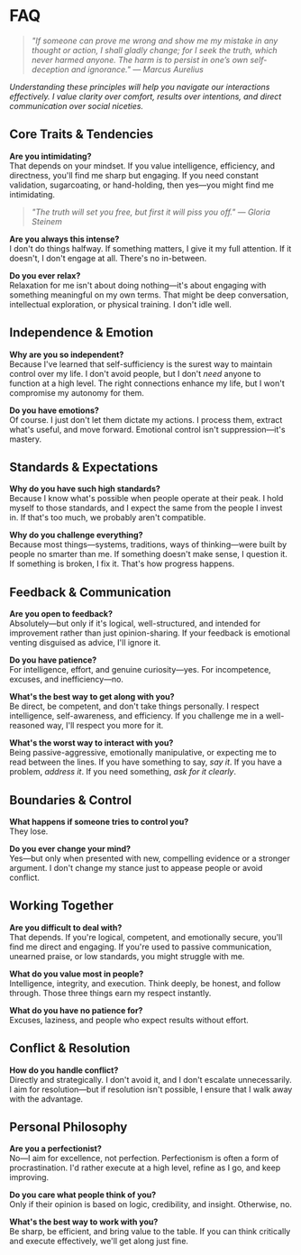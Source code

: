# FAQ

> *"If someone can prove me wrong and show me my mistake in any thought or action, I shall gladly change; for I seek the truth, which never harmed anyone. The harm is to persist in one’s own self-deception and ignorance." — Marcus Aurelius*

*Understanding these principles will help you navigate our interactions effectively. I value clarity over comfort, results over intentions, and direct communication over social niceties.*

## Core Traits & Tendencies

**Are you intimidating?**  
That depends on your mindset. If you value intelligence, efficiency, and directness, you'll find me sharp but engaging. If you need constant validation, sugarcoating, or hand-holding, then yes—you might find me intimidating.

> *"The truth will set you free, but first it will piss you off." — Gloria Steinem*

**Are you always this intense?**  
I don't do things halfway. If something matters, I give it my full attention. If it doesn't, I don't engage at all. There's no in-between.

**Do you ever relax?**  
Relaxation for me isn't about doing nothing—it's about engaging with something meaningful on my own terms. That might be deep conversation, intellectual exploration, or physical training. I don't idle well.

## Independence & Emotion

**Why are you so independent?**  
Because I've learned that self-sufficiency is the surest way to maintain control over my life. I don't avoid people, but I don't *need* anyone to function at a high level. The right connections enhance my life, but I won't compromise my autonomy for them.

**Do you have emotions?**  
Of course. I just don't let them dictate my actions. I process them, extract what's useful, and move forward. Emotional control isn't suppression—it's mastery.

## Standards & Expectations

**Why do you have such high standards?**  
Because I know what's possible when people operate at their peak. I hold myself to those standards, and I expect the same from the people I invest in. If that's too much, we probably aren't compatible.

**Why do you challenge everything?**  
Because most things—systems, traditions, ways of thinking—were built by people no smarter than me. If something doesn't make sense, I question it. If something is broken, I fix it. That's how progress happens.

## Feedback & Communication

**Are you open to feedback?**  
Absolutely—but only if it's logical, well-structured, and intended for improvement rather than just opinion-sharing. If your feedback is emotional venting disguised as advice, I'll ignore it.

**Do you have patience?**  
For intelligence, effort, and genuine curiosity—yes. For incompetence, excuses, and inefficiency—no.

**What's the best way to get along with you?**  
Be direct, be competent, and don't take things personally. I respect intelligence, self-awareness, and efficiency. If you challenge me in a well-reasoned way, I'll respect you more for it.

**What's the worst way to interact with you?**  
Being passive-aggressive, emotionally manipulative, or expecting me to read between the lines. If you have something to say, *say it*. If you have a problem, *address it*. If you need something, *ask for it clearly*.

## Boundaries & Control

**What happens if someone tries to control you?**  
They lose.

**Do you ever change your mind?**  
Yes—but only when presented with new, compelling evidence or a stronger argument. I don't change my stance just to appease people or avoid conflict.

## Working Together

**Are you difficult to deal with?**  
That depends. If you're logical, competent, and emotionally secure, you'll find me direct and engaging. If you're used to passive communication, unearned praise, or low standards, you might struggle with me.

**What do you value most in people?**  
Intelligence, integrity, and execution. Think deeply, be honest, and follow through. Those three things earn my respect instantly.

**What do you have no patience for?**  
Excuses, laziness, and people who expect results without effort.

## Conflict & Resolution

**How do you handle conflict?**  
Directly and strategically. I don't avoid it, and I don't escalate unnecessarily. I aim for resolution—but if resolution isn't possible, I ensure that I walk away with the advantage.

## Personal Philosophy

**Are you a perfectionist?**  
No—I aim for excellence, not perfection. Perfectionism is often a form of procrastination. I'd rather execute at a high level, refine as I go, and keep improving.

**Do you care what people think of you?**  
Only if their opinion is based on logic, credibility, and insight. Otherwise, no.

**What's the best way to work with you?**  
Be sharp, be efficient, and bring value to the table. If you can think critically and execute effectively, we'll get along just fine.